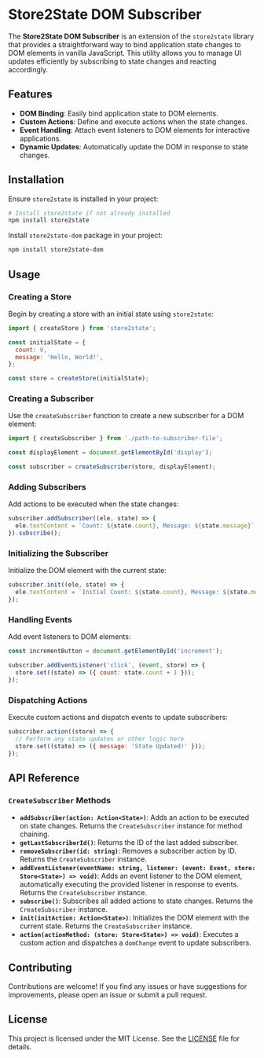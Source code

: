 # Store2State DOM Subscriber

The **Store2State DOM Subscriber** is an extension of the `store2state` library that provides a straightforward way to bind application state changes to DOM elements in vanilla JavaScript. This utility allows you to manage UI updates efficiently by subscribing to state changes and reacting accordingly.

## Features

- **DOM Binding**: Easily bind application state to DOM elements.
- **Custom Actions**: Define and execute actions when the state changes.
- **Event Handling**: Attach event listeners to DOM elements for interactive applications.
- **Dynamic Updates**: Automatically update the DOM in response to state changes.

## Installation

Ensure `store2state` is installed in your project:

```bash
# Install store2state if not already installed
npm install store2state
```
Install `store2state-dom` package in your project:
```bash
npm install store2state-dom
```
## Usage

### Creating a Store

Begin by creating a store with an initial state using `store2state`:

```javascript
import { createStore } from 'store2state';

const initialState = {
  count: 0,
  message: 'Hello, World!',
};

const store = createStore(initialState);
```

### Creating a Subscriber

Use the `createSubscriber` function to create a new subscriber for a DOM element:

```javascript
import { createSubscriber } from './path-to-subscriber-file';

const displayElement = document.getElementById('display');

const subscriber = createSubscriber(store, displayElement);
```

### Adding Subscribers

Add actions to be executed when the state changes:

```javascript
subscriber.addSubscriber((ele, state) => {
  ele.textContent = `Count: ${state.count}, Message: ${state.message}`;
}).subscribe();
```

### Initializing the Subscriber

Initialize the DOM element with the current state:

```javascript
subscriber.init((ele, state) => {
  ele.textContent = `Initial Count: ${state.count}, Message: ${state.message}`;
});
```

### Handling Events

Add event listeners to DOM elements:

```javascript
const incrementButton = document.getElementById('increment');

subscriber.addEventListener('click', (event, store) => {
  store.set((state) => ({ count: state.count + 1 }));
});
```

### Dispatching Actions

Execute custom actions and dispatch events to update subscribers:

```javascript
subscriber.action((store) => {
  // Perform any state updates or other logic here
  store.set((state) => ({ message: 'State Updated!' }));
});
```

## API Reference

### `CreateSubscriber` Methods

- **`addSubscriber(action: Action<State>)`**: Adds an action to be executed on state changes. Returns the `CreateSubscriber` instance for method chaining.
- **`getLastSubscriberId()`**: Returns the ID of the last added subscriber.
- **`removeSubscriber(id: string)`**: Removes a subscriber action by ID. Returns the `CreateSubscriber` instance.
- **`addEventListener(eventName: string, listener: (event: Event, store: Store<State>) => void)`**: Adds an event listener to the DOM element, automatically executing the provided listener in response to events. Returns the `CreateSubscriber` instance.
- **`subscribe()`**: Subscribes all added actions to state changes. Returns the `CreateSubscriber` instance.
- **`init(initAction: Action<State>)`**: Initializes the DOM element with the current state. Returns the `CreateSubscriber` instance.
- **`action(actionMethod: (store: Store<State>) => void)`**: Executes a custom action and dispatches a `domChange` event to update subscribers.

## Contributing

Contributions are welcome! If you find any issues or have suggestions for improvements, please open an issue or submit a pull request.

## License

This project is licensed under the MIT License. See the [LICENSE](LICENSE) file for details.
